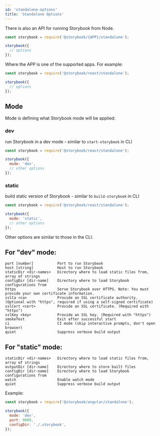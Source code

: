 ```yaml
---
id: 'standalone-options'
title: 'Standalone Options'
---
```


There is also an API for running Storybook from Node.

```js
const storybook = require('@storybook/{APP}/standalone');

storybook({
  // options
});
``` 

Where the APP is one of the supported apps. For example:

```js
const storybook = require('@storybook/react/standalone');

storybook({
  // options
});
``` 

## Mode

Mode is defining what Storybook mode will be applied:

### dev

run Storybook in a dev mode - similar to `start-storybook` in CLI

```js
const storybook = require('@storybook/react/standalone');

storybook({
  mode: 'dev',
  // other options
});
```    

### static

build static version of Storybook - similar to `build-storybook` in CLI

```js
const storybook = require('@storybook/react/standalone');

storybook({
  mode: 'static',
  // other options
});
```    

Other options are similar to those in the CLI.

## For "dev" mode:

```plaintext
port [number]           Port to run Storybook
host [string]           Host to run Storybook
staticDir <dir-names>   Directory where to load static files from, array of strings
configDir [dir-name]    Directory where to load Storybook configurations from
https                   Serve Storybook over HTTPS. Note: You must provide your own certificate information.
sslCa <ca>              Provide an SSL certificate authority. (Optional with "https", required if using a self-signed certificate)
sslCert <cert>          Provide an SSL certificate. (Required with "https")
sslKey <key>            Provide an SSL key. (Required with "https")
smokeTest               Exit after successful start
ci                      CI mode (skip interactive prompts, don't open browser)
quiet                   Suppress verbose build output
```

## For "static" mode:

```plaintext
staticDir <dir-names>   Directory where to load static files from, array of strings
outputDir [dir-name]    Directory where to store built files
configDir [dir-name]    Directory where to load Storybook configurations from
watch                   Enable watch mode
quiet                   Suppress verbose build output
```

Example: 

```js
const storybook = require('@storybook/angular/standalone');

storybook({
  mode: 'dev',
  port: 9009,
  configDir: './.storybook',
});
```

